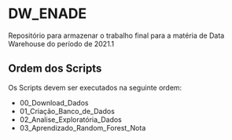 # DW_ENADE
Repositório para armazenar o trabalho final para a matéria de Data Warehouse do período de 2021.1

## Ordem dos Scripts

Os Scripts devem ser executados na seguinte ordem:
- 00_Download_Dados
- 01_Criação_Banco_de_Dados
- 02_Analise_Exploratória_Dados
- 03_Aprendizado_Random_Forest_Nota
